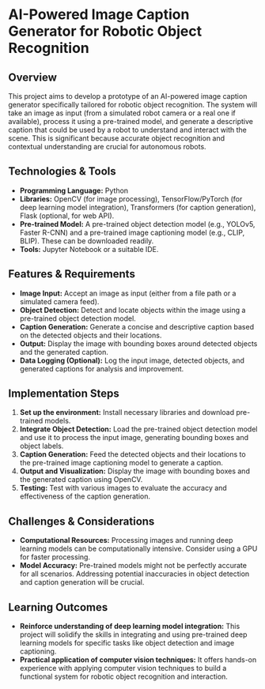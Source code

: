 # AI-Powered Image Caption Generator for Robotic Object Recognition

## Overview

This project aims to develop a prototype of an AI-powered image caption generator specifically tailored for robotic object recognition.  The system will take an image as input (from a simulated robot camera or a real one if available), process it using a pre-trained model, and generate a descriptive caption that could be used by a robot to understand and interact with the scene. This is significant because accurate object recognition and contextual understanding are crucial for autonomous robots.

## Technologies & Tools

- **Programming Language:** Python
- **Libraries:** OpenCV (for image processing), TensorFlow/PyTorch (for deep learning model integration), Transformers (for caption generation), Flask (optional, for web API).
- **Pre-trained Model:**  A pre-trained object detection model (e.g., YOLOv5, Faster R-CNN) and a pre-trained image captioning model (e.g.,  CLIP, BLIP).  These can be downloaded readily.
- **Tools:** Jupyter Notebook or a suitable IDE.


## Features & Requirements

- **Image Input:**  Accept an image as input (either from a file path or a simulated camera feed).
- **Object Detection:** Detect and locate objects within the image using a pre-trained object detection model.
- **Caption Generation:** Generate a concise and descriptive caption based on the detected objects and their locations.
- **Output:** Display the image with bounding boxes around detected objects and the generated caption.
- **Data Logging (Optional):** Log the input image, detected objects, and generated captions for analysis and improvement.


## Implementation Steps

1. **Set up the environment:** Install necessary libraries and download pre-trained models.
2. **Integrate Object Detection:** Load the pre-trained object detection model and use it to process the input image, generating bounding boxes and object labels.
3. **Caption Generation:** Feed the detected objects and their locations to the pre-trained image captioning model to generate a caption.
4. **Output and Visualization:** Display the image with bounding boxes and the generated caption using OpenCV.
5. **Testing:** Test with various images to evaluate the accuracy and effectiveness of the caption generation.


## Challenges & Considerations

- **Computational Resources:** Processing images and running deep learning models can be computationally intensive.  Consider using a GPU for faster processing.
- **Model Accuracy:** Pre-trained models might not be perfectly accurate for all scenarios.  Addressing potential inaccuracies in object detection and caption generation will be crucial.


## Learning Outcomes

- **Reinforce understanding of deep learning model integration:** This project will solidify the skills in integrating and using pre-trained deep learning models for specific tasks like object detection and image captioning.
- **Practical application of computer vision techniques:** It offers hands-on experience with applying computer vision techniques to build a functional system for robotic object recognition and interaction.

